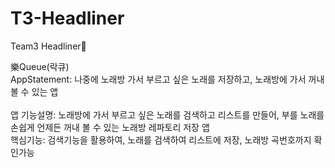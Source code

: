 # T3-Headliner
Team3 Headliner🤘

樂Queue(락큐) <br>
AppStatement: 나중에 노래방 가서 부르고 싶은 노래를 저장하고, 노래방에 가서 꺼내볼 수 있는 앱 <br><br>
앱 기능설명: 노래방에 가서 부르고 싶은 노래를 검색하고 리스트를 만들어, 부를 노래를 손쉽게 언제든 꺼내 볼 수 있는 노래방 레파토리 저장 앱 <br>
핵심기능: 검색기능을 활용하여, 노래를 검색하여 리스트에 저장, 노래방 곡번호까지 확인가능
